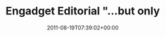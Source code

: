 ---
retweeted: false
source: <a href="http://twitter.com/download/android" rel="nofollow">Twitter for Android</a>
entities:
  hashtags: []
  symbols: []
  user_mentions: []
  urls:
  - url: http://t.co/ZB6wSBf
    expanded_url: http://tinyurl.com/3t87svj
    display_url: tinyurl.com/3t87svj
    indices:
    - '112'
    - '131'
display_text_range:
- '0'
- '131'
favorite_count: '0'
id_str: '104457327528251392'
truncated: false
retweet_count: '0'
id: '104457327528251392'
possibly_sensitive: false
created_at: Fri Aug 19 07:39:02 +0000 2011
favorited: false
full_text: Engadget Editorial "...but only a company with more money than sense would
  attempt to sell a webOS device now."
lang: en
quote_url: http://tinyurl.com/3t87svj
tags:
- pesos:twitter
date: '2011-08-19T07:39:02+00:00'
src: https://twitter.com/bascht/status/104457327528251392
original_url: https://twitter.com/bascht/status/104457327528251392
type: twitter_tweet
text: Engadget Editorial "...but only a company with more money than sense would attempt
  to sell a webOS device now."
title: Engadget Editorial "...but only

---